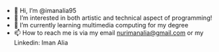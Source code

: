 - 👋 Hi, I’m @imanalia95
- 👀 I’m interested in both artistic and technical aspect of programming!
- 🌱 I’m currently learning multimedia computing for my degree
- 📫 How to reach me is via my email nurimanalia@gmail.com or my Linkedin: Iman Alia

<!---
imanalia95/imanalia95 is a ✨ special ✨ repository because its `README.md` (this file) appears on your GitHub profile.
You can click the Preview link to take a look at your changes.
--->
